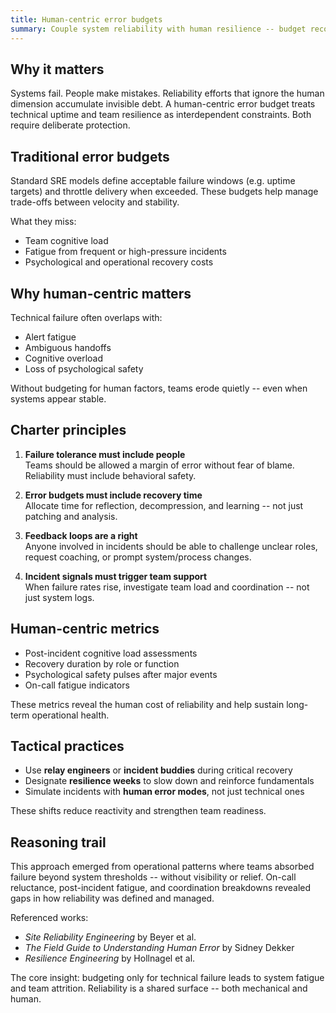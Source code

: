 ```yaml
---
title: Human-centric error budgets
summary: Couple system reliability with human resilience -- budget recovery for both machines and people to reduce burnout and hidden operational debt.
---
```


## Why it matters

Systems fail. People make mistakes. Reliability efforts that ignore the human dimension accumulate invisible debt. A human-centric error budget treats technical uptime and team resilience as interdependent constraints. Both require deliberate protection.

## Traditional error budgets

Standard SRE models define acceptable failure windows (e.g. uptime targets) and throttle delivery when exceeded. These budgets help manage trade-offs between velocity and stability.

What they miss:

- Team cognitive load  
- Fatigue from frequent or high-pressure incidents  
- Psychological and operational recovery costs

## Why human-centric matters

Technical failure often overlaps with:

- Alert fatigue  
- Ambiguous handoffs  
- Cognitive overload  
- Loss of psychological safety

Without budgeting for human factors, teams erode quietly -- even when systems appear stable.

## Charter principles

1. **Failure tolerance must include people**  
   Teams should be allowed a margin of error without fear of blame. Reliability must include behavioral safety.

2. **Error budgets must include recovery time**  
   Allocate time for reflection, decompression, and learning -- not just patching and analysis.

3. **Feedback loops are a right**  
   Anyone involved in incidents should be able to challenge unclear roles, request coaching, or prompt system/process changes.

4. **Incident signals must trigger team support**  
   When failure rates rise, investigate team load and coordination -- not just system logs.

## Human-centric metrics

- Post-incident cognitive load assessments  
- Recovery duration by role or function  
- Psychological safety pulses after major events  
- On-call fatigue indicators

These metrics reveal the human cost of reliability and help sustain long-term operational health.

## Tactical practices

- Use **relay engineers** or **incident buddies** during critical recovery  
- Designate **resilience weeks** to slow down and reinforce fundamentals  
- Simulate incidents with **human error modes**, not just technical ones

These shifts reduce reactivity and strengthen team readiness.

## Reasoning trail

This approach emerged from operational patterns where teams absorbed failure beyond system thresholds -- without visibility or relief. On-call reluctance, post-incident fatigue, and coordination breakdowns revealed gaps in how reliability was defined and managed.

Referenced works:

- *Site Reliability Engineering* by Beyer et al.  
- *The Field Guide to Understanding Human Error* by Sidney Dekker  
- *Resilience Engineering* by Hollnagel et al.

The core insight: budgeting only for technical failure leads to system fatigue and team attrition. Reliability is a shared surface -- both mechanical and human.
